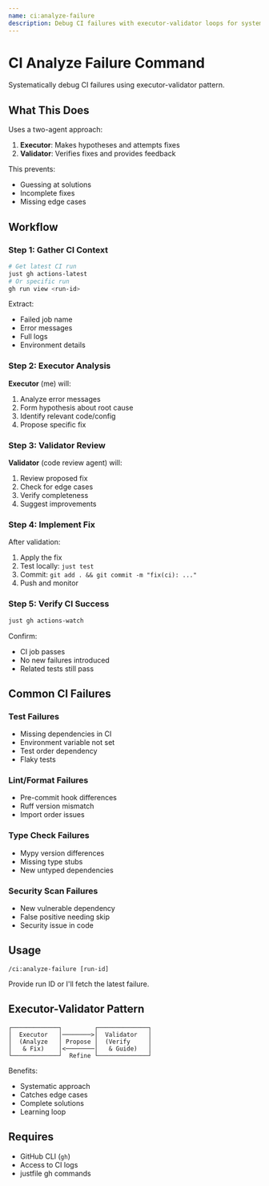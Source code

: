 ```yaml
---
name: ci:analyze-failure
description: Debug CI failures with executor-validator loops for systematic troubleshooting
---
```


# CI Analyze Failure Command

Systematically debug CI failures using executor-validator pattern.

## What This Does

Uses a two-agent approach:
1. **Executor**: Makes hypotheses and attempts fixes
2. **Validator**: Verifies fixes and provides feedback

This prevents:
- Guessing at solutions
- Incomplete fixes
- Missing edge cases

## Workflow

### Step 1: Gather CI Context

```bash
# Get latest CI run
just gh actions-latest
# Or specific run
gh run view <run-id>
```

Extract:
- Failed job name
- Error messages
- Full logs
- Environment details

### Step 2: Executor Analysis

**Executor** (me) will:
1. Analyze error messages
2. Form hypothesis about root cause
3. Identify relevant code/config
4. Propose specific fix

### Step 3: Validator Review

**Validator** (code review agent) will:
1. Review proposed fix
2. Check for edge cases
3. Verify completeness
4. Suggest improvements

### Step 4: Implement Fix

After validation:
1. Apply the fix
2. Test locally: `just test`
3. Commit: `git add . && git commit -m "fix(ci): ..."`
4. Push and monitor

### Step 5: Verify CI Success

```bash
just gh actions-watch
```

Confirm:
- CI job passes
- No new failures introduced
- Related tests still pass

## Common CI Failures

### Test Failures

- Missing dependencies in CI
- Environment variable not set
- Test order dependency
- Flaky tests

### Lint/Format Failures

- Pre-commit hook differences
- Ruff version mismatch
- Import order issues

### Type Check Failures

- Mypy version differences
- Missing type stubs
- New untyped dependencies

### Security Scan Failures

- New vulnerable dependency
- False positive needing skip
- Security issue in code

## Usage

```
/ci:analyze-failure [run-id]
```

Provide run ID or I'll fetch the latest failure.

## Executor-Validator Pattern

```
┌─────────────┐         ┌──────────────┐
│  Executor   │────────>│  Validator   │
│  (Analyze   │ Propose │  (Verify     │
│   & Fix)    │<────────│   & Guide)   │
└─────────────┘  Refine └──────────────┘
```

Benefits:
- Systematic approach
- Catches edge cases
- Complete solutions
- Learning loop

## Requires

- GitHub CLI (`gh`)
- Access to CI logs
- justfile gh commands
